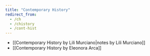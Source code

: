 ```yaml
---
title: "Contemporary History"
redirect_from:
  - /ch
  - /chistory
  - /cont-hist
---
```

- [[Contemporary History by Lili Murciano|notes by Lili Murciano]]
- [[Contemporary History by Eleonora Arca]]
